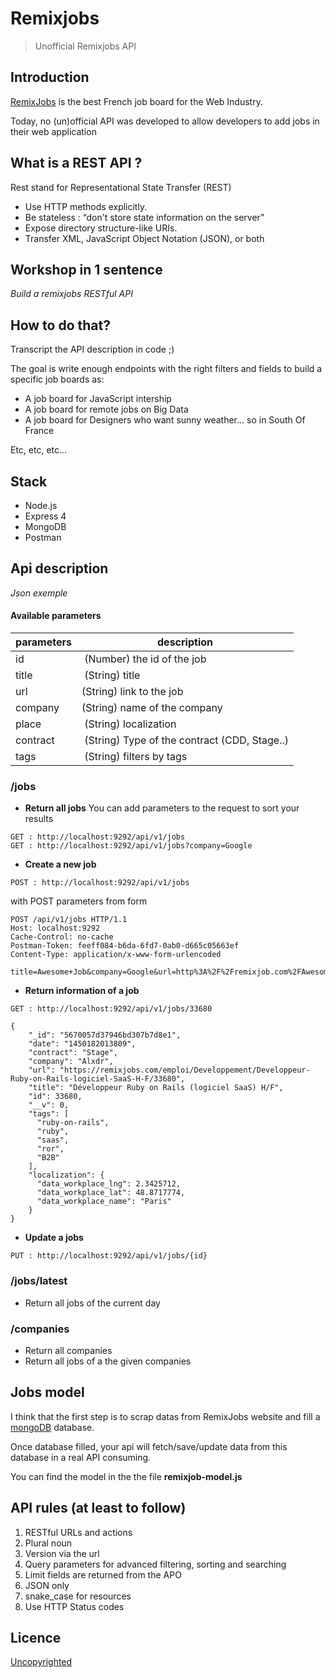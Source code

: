 # Remixjobs

> Unofficial Remixjobs API

## Introduction

[RemixJobs](https://remixjobs.com/) is the best French job board for the Web Industry.

Today, no (un)official API was developed to allow developers to add jobs in their web application

## What is a REST API ?

Rest stand for Representational State Transfer (REST)  
* Use HTTP methods explicitly.
* Be stateless : “don't store state information on the server”
* Expose directory structure-like URIs.
* Transfer XML, JavaScript Object Notation (JSON), or both





## Workshop in 1 sentence

*Build a remixjobs RESTful API*

## How to do that?

Transcript the API description in code ;)

The goal is write enough endpoints with the right filters and fields to build a specific job boards as:

* A job board for JavaScript intership
* A job board for remote jobs on Big Data
* A job board for Designers who want sunny weather... so in South Of France

Etc, etc, etc...

## Stack

* Node.js
* Express 4
* MongoDB
* Postman

## Api description

*Json exemple*

#### Available parameters

parameters | description
---------- | -----------
id | (Number) the id of the job
title | (String) title
url | (String) link to the job
company | (String) name of the company
place | (String) localization
contract | (String) Type of the contract (CDD, Stage..)
tags  | (String) filters by tags

### /jobs

* **Return all jobs**
You can add parameters to the request to sort your results
```
GET : http://localhost:9292/api/v1/jobs
GET : http://localhost:9292/api/v1/jobs?company=Google
```

* **Create a new job**
```
POST : http://localhost:9292/api/v1/jobs
```
with POST parameters from form

```
POST /api/v1/jobs HTTP/1.1
Host: localhost:9292
Cache-Control: no-cache
Postman-Token: feeff084-b6da-6fd7-0ab0-d665c05663ef
Content-Type: application/x-www-form-urlencoded

title=Awesome+Job&company=Google&url=http%3A%2F%2Fremixjob.com%2FAwesomeJob%2F808080&workplace_name=Los+Angeles&workplace_lat=34.052235&workplace_lng=-118.243683&contract=CDI&tags=AngularJS%2CHTML
```

* **Return information of a job**
```
GET : http://localhost:9292/api/v1/jobs/33680
```
```
{
    "_id": "5670057d37946bd307b7d8e1",
    "date": "1450182013809",
    "contract": "Stage",
    "company": "Alxdr",
    "url": "https://remixjobs.com/emploi/Developpement/Developpeur-Ruby-on-Rails-logiciel-SaaS-H-F/33680",
    "title": "Développeur Ruby on Rails (logiciel SaaS) H/F",
    "id": 33680,
    "__v": 0,
    "tags": [
      "ruby-on-rails",
      "ruby",
      "saas",
      "ror",
      "B2B"
    ],
    "localization": {
      "data_workplace_lng": 2.3425712,
      "data_workplace_lat": 48.8717774,
      "data_workplace_name": "Paris"
    }
}
```

* **Update a jobs**
```
PUT : http://localhost:9292/api/v1/jobs/{id}
```


### /jobs/latest

* Return all jobs of the current day

### /companies

* Return all companies
* Return all jobs of a the given companies

## Jobs model

I think that the first step is to scrap datas from RemixJobs website and fill a [mongoDB](https://www.mongodb.org/) database.

Once database filled, your api will fetch/save/update data from this database in a real API consuming.

You can find the model in the the file **remixjob-model.js**

## API rules (at least to follow)

1. RESTful URLs and actions
1. Plural noun
1. Version via the url
1. Query parameters for advanced filtering, sorting and searching
1. Limit fields are returned from the APO
1. JSON only
1. snake_case for resources
1. Use HTTP Status codes

## Licence

[Uncopyrighted](http://zenhabits.net/uncopyright/)
